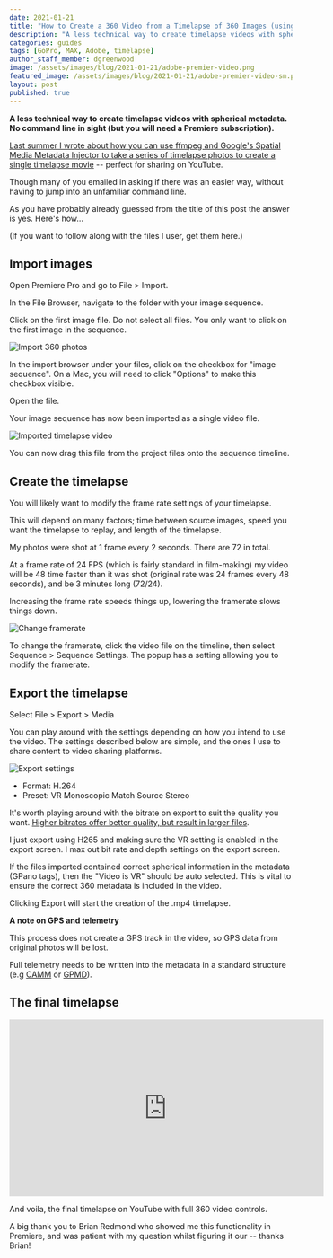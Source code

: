```yaml
---
date: 2021-01-21
title: "How to Create a 360 Video from a Timelapse of 360 Images (using Adobe Premiere Pro)"
description: "A less technical way to create timelapse videos with spherical metadata. No command line in sight (but you will need a Premiere subscription)."
categories: guides
tags: [GoPro, MAX, Adobe, timelapse]
author_staff_member: dgreenwood
image: /assets/images/blog/2021-01-21/adobe-premier-video.png
featured_image: /assets/images/blog/2021-01-21/adobe-premier-video-sm.png
layout: post
published: true
---
```


**A less technical way to create timelapse videos with spherical metadata. No command line in sight (but you will need a Premiere subscription).**

[Last summer I wrote about how you can use ffmpeg and Google's Spatial Media Metadata Injector to take a series of timelapse photos to create a single timelapse movie](/blog/2021/turn-360-photos-into-360-video) -- perfect for sharing on YouTube.

Though many of you emailed in asking if there was an easier way, without having to jump into an unfamiliar command line.

As you have probably already guessed from the title of this post the answer is yes. Here's how...

(If you want to follow along with the files I user, get them here.)

## Import images

Open Premiere Pro and go to File > Import.

In the File Browser, navigate to the folder with your image sequence.

Click on the first image file. Do not select all files. You only want to click on the first image in the sequence.

<img class="img-fluid" src="/assets/images/blog/2021-01-21/adobe-premiere-import-files.png" alt="Import 360 photos" title="Import 360 photos" />

In the import browser under your files, click on the checkbox for "image sequence". On a Mac, you will need to click "Options" to make this checkbox visible.

Open the file.

Your image sequence has now been imported as a single video file.

<img class="img-fluid" src="/assets/images/blog/2021-01-21/adobe-premier-video.png" alt="Imported timelapse video" title="Imported timelapse video" />

You can now drag this file from the project files onto the sequence timeline.

## Create the timelapse

You will likely want to modify the frame rate settings of your timelapse.

This will depend on many factors; time between source images, speed you want the timelapse to replay, and length of the timelapse.

My photos were shot at 1 frame every 2 seconds. There are 72 in total.

At a frame rate of 24 FPS (which is fairly standard in film-making) my video will be 48 time faster than it was shot (original rate was 24 frames every 48 seconds), and be 3 minutes long (72/24).

Increasing the frame rate speeds things up, lowering the framerate slows things down.

<img class="img-fluid" src="/assets/images/blog/2021-01-21/adobe-premiere-change-framerate.png" alt="Change framerate" title="Change framerate" />

To change the framerate, click the video file on the timeline, then select Sequence > Sequence Settings. The popup has a setting allowing you to modify the framerate.

## Export the timelapse

Select File > Export > Media

You can play around with the settings depending on how you intend to use the video. The settings described below are simple, and the ones I use to share content to video sharing platforms.

<img class="img-fluid" src="/assets/images/blog/2021-01-21/adobe-premiere-export-vr-timelapse.png" alt="Export settings" title="Export settings" />

* Format: H.264
* Preset: VR Monoscopic Match Source Stereo

It's worth playing around with the bitrate on export to suit the quality you want. [Higher bitrates offer better quality, but result in larger files](/blog/2020/fps-bitrate-compression-360-virtual-tours).


I just export using H265 and making sure the VR setting is enabled in the export screen. I max out bit rate and depth settings on the export screen.

If the files imported contained correct spherical information in the metadata (GPano tags), then the "Video is VR" should be auto selected. This is vital to ensure the correct 360 metadata is included in the video.




Clicking Export will start the creation of the .mp4 timelapse.

**A note on GPS and telemetry**

This process does not create a GPS track in the video, so GPS data from original photos will be lost.

Full telemetry needs to be written into the metadata in a standard structure (e.g [CAMM](https://developers.google.com/streetview/publish/camm-spec) or [GPMD](https://github.com/gopro/gpmf-parser)).

## The final timelapse

<iframe width="560" height="315" src="https://www.youtube-nocookie.com/embed/B2wP6Jfdg1A" title="YouTube video player" frameborder="0" allow="accelerometer; autoplay; clipboard-write; encrypted-media; gyroscope; picture-in-picture" allowfullscreen></iframe>

And voila, the final timelapse on YouTube with full 360 video controls.

A big thank you to Brian Redmond who showed me this functionality in Premiere, and was patient with my question whilst figuring it our -- thanks Brian!